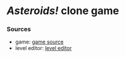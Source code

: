 # ***Asteroids!*** clone game

### Sources

- game: [game source](asteroids)
- level editor: [level editor](level_editor)

